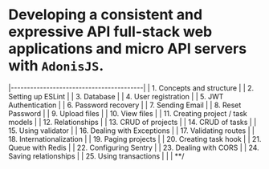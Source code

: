 # Developing a consistent and expressive API full-stack web applications and micro API servers with `AdonisJS`.


|-----------------------------------------|
| 1.	Concepts and structure            |
| 2.	Setting up ESLint                 |
| 3.	Database                          |
| 4.	User registration                 |
| 5.	JWT Authentication                |
| 6.	Password recovery                 |
| 7.	Sending Email                     |
| 8.	Reset Password                    |
|  9.	Upload files                      |
| 10.	View files                        |
| 11.	Creating project / task models    |
| 12.	Relationships                     |
| 13.	CRUD of projects                  |
| 14.	CRUD of tasks                     |
| 15.	Using validator                   |
| 16.	Dealing with Exceptions           |
| 17.	Validating routes                 |
| 18.	Internationalization              |
| 19.	Paging projects                   |
| 20.	Creating task hook                |
| 21.	Queue with Redis                  |
| 22.	Configuring Sentry                |
| 23.	Dealing with CORS                 |
| 24.	Saving relationships              |
| 25.	Using transactions                |
|                                         |
**/
